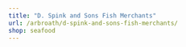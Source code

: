 ```yaml
---
title: "D. Spink and Sons Fish Merchants"
url: /arbroath/d-spink-and-sons-fish-merchants/
shop: seafood
---
```

